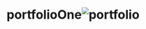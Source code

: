 # portfolioOne![portfolio](https://github.com/thulasik112001/portfolioOne/assets/153350385/62c242d8-ee1a-4b68-8739-2e79d328d3a6)
